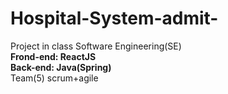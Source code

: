 # Hospital-System-admit-
Project in class Software Engineering(SE)<br>
<b>Frond-end: ReactJS<br>
Back-end: Java(Spring)</b> <br>
Team(5) scrum+agile
